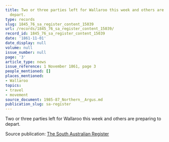 ```yaml
---
title: Two or three parties left for Wallaroo this week and others are preparing to
  depart.
type: records
slug: 1845_76_sa_register_content_15039
url: /records/1845_76_sa_register_content_15039/
record_id: 1845_76_sa_register_content_15039
date: '1861-11-01'
date_display: null
volume: null
issue_number: null
page: '3'
article_type: news
issue_reference: 1 November 1861, page 3
people_mentioned: []
places_mentioned:
- Wallaroo
topics:
- travel
- movement
source_document: 1985-87_Northern__Argus.md
publication_slug: sa-register
---
```


Two or three parties left for Wallaroo this week and others are preparing to depart.

Source publication: [The South Australian Register](/publications/sa-register/)
